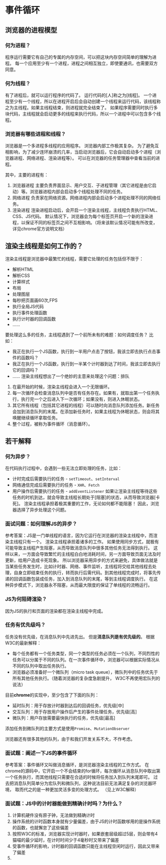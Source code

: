 # 事件循环

## 浏览器的进程模型
### 何为进程？
程序运行需要它有自己的专属的内存空间，可以把这块内存空间简单的理解为进程。
每一个应用至少有一个进程，进程之间相互独立，即使要通讯，也需要双方同意。
### 何为线程？
有了进程后，就可以运行程序的代码了。
运行代码的[人]称之为[线程]。
一个进程至少有一个线程，所以在进程开启后会自动创建一个线程来运行代码，该线程称之为主线程。如果主线程结束，则进程就完全结束了。
如果程序需要同时执行多块代码，主线程就会启动更多的线程来执行代码，所以一个进程中可以包含多个线程。
### 浏览器有哪些进程和线程？
浏览器是一个多进程多线程的应用程序。
浏览器内部工作极其复杂。
为了避免互相影响，为了减少连环崩溃的几率，当启动浏览器后，它会自动启动多个进程（浏览器进程、网络进程、渲染进程等）。
可以在浏览器的任务管理器中查看当前的进程。

其中，主要的进程有：
1. 浏览器进程
主要负责界面显示、用户交互、子进程管理（其它进程是由它启动）等。浏览器进程内部会启动多个线程处理不同的任务。
2. 网络进程
负责家在网络资源。网络进程内部会启动多个进程处理不同的网络任务。
3. 渲染进程
渲染进程启动后，会开启一个渲染主线程，主线程负责执行HTML、CSS、JS代码。
默认情况下，浏览器会为每个标签页开启一个新的渲染进程，以保证不同的标签页之间不互相影响。（将来该默认情况可能有所改变，详见chrome官方说明文档）
## 渲染主线程是如何工作的？
渲染主线程是浏览器中最繁忙的线程，需要它处理的任务包括但不限于：
* 解析HTML
* 解析CSS
* 计算样式
* 布局
* 处理图层
* 每秒把页面画60次,FPS
* 执行全局JS代码
* 执行事件处理函数
* 执行计时器的回调函数
* ......

要处理这么多的任务，主线程遇到了一个前所未有的难题：如何调度任务？
比如：
* 我正在执行一个JS函数，执行到一半用户点击了按钮，我该立即去执行点击事件的函数吗？
* 我正在执行一个JS函数，执行到一半某个计时器到达了时间，我该立即去执行它的回调吗？
* ......
渲染主线程想出了一个绝妙的主意来处理这个问题：排队
1. 在最开始的时候，渲染主线程会进入一个无限循环。
2. 每一次循环会检查消息队列中是否有任务存在。如果有，就取出第一个任务执行，执行完一个之后进入下一次循环；如果没有，则进入休眠状态。
3. 其它所有线程（包括其它进程的线程）可以随时向消息队列添加任务。新任务会加到消息队列的末尾。在添加新任务时，如果主线程为休眠状态，则会将其唤醒继续循环拿取任务。
4. 整个过程，被称为事件循环（消息循环）。
## 若干解释
### 何为异步？
在代码执行过程中，会遇到一些无法立即处理的任务，比如：
* 计时完成后需要执行的任务 - `setTimeout`、`setInterval`
* 网络通信完成后需要执行的任务 - `XHR`、`Fetch`
* 用户操作后需要执行的任务 - `addEventListener`
如果让渲染主线程等待这些任务的时机到达，就会导致主线程长期处于[阻塞]的状态，从而导致浏览器[卡死]。
渲染主线程承担着极其重要的工作，无论如何都不能阻塞！
因此，浏览器选择了异步处理这个问题。

### 面试问题：如何理解JS的异步？
参考答案：JS是一门单线程的语言，因为它运行在浏览器的渲染主线程中，而渲染主线程只有一个。
渲染主线程承担着诸多的工作。
如果使用同步方式，就极有可能导致主线程产生阻塞，从而导致消息队列中很多其他任务无法得到执行。
这样以来，一方面会导致繁忙的主线程白白地消耗时间，另一方面导致页面无法及时更新，给用户造成卡死现象。
所以浏览器采用异步的方式来避免，具体做法就是当某些任务发生时，比如计时器、网络、事件监听，主线程将交给其他线程去处理，自身立即结束任务的执行，转而执行后需代码。到其他线程完成时，将事先传递的回调函数包装成任务，加入到消息队列的末尾，等到主线程调度执行。
在这种异步模式下，浏览器永不阻塞，从而最大限度的保证了单线程的流畅运行。
### JS为何阻碍渲染？
因为JS的执行和页面的渲染都在渲染主线程中完成。

### 任务有优先级吗？
任务没有优先级，在消息队列中先进先出。
但是**消息队列是有优先级的**。
根据W3C的最新解释：
* 每个任务都有一个任务类型，同一个类型的任务必须在一个队列，不同烈性的任务可以分属于不同的队列。在一次事件循环中，浏览器可以根据实际情况从不同的队列中取出任务执行。
* 浏览器必须准备好一个微队列（micro task queue），微队列中的任务优先于所有其他任务执行。（随着浏览器的复杂度急剧提升， W3C不再使用宏队列的说法）

目前**chrome**的实现中，至少包含了下面的队列：
* 延时队列：用于存放计时器到达后的回调任务，优先级[中]
* 交互队列：用于存放用户操作后产生的事件处理任务，优先级[高]
* 微队列：用户存放需要最快执行的任务，优先级[最高]

添加任务到微队列的主要方式是使用`Promise`、`MutationObserver`

浏览器还有很多其他的队列，由于和我们开发关系不大，不作考虑。

### 面试题：阐述一下JS的事件循环
参考答案：事件循环又叫做消息循环，是浏览器渲染主线程的工作方式。
在chrome的源码中，它开启一个不会结束的for循环，每次循环从消息队列中取出第一个任务执行，而其他线程只需要在合适的时候将任务加入到队列末尾即可。
过去把消息队列简单分为宏队列和微队列，这种说法目前无法满足复杂的浏览器环境， 取而代之的是一种更加灵活多变的处理方式。
（见上W3C解释）

### 面试题：JS中的计时器能做到精确计时吗？为什么？
1. 计算机硬件没有原子钟，无法做到精确计时
2. 操作系统的计时函数本身就有少量偏差，由于JS的计时函数嗲用的是操作系统的函数，也就懈怠了这些偏差
3. 按照W3C的标准，浏览器实现计时器时，如果嵌套层级超过5层，则会带有4猫喵的最少延时，在计时时间少于4毫秒时又带来了偏差
4. 受事件循环的影响，计时器的回调函数只能在主线程空闲时运行，因此又带来了偏差
5. 


